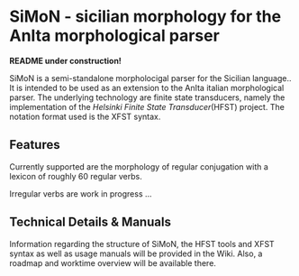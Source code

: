 SiMoN - sicilian morphology for the AnIta morphological parser
==============================================================

**README under construction!**

SiMoN is a semi-standalone morpholocigal parser for the Sicilian language.. It is intended to be used as an extension to the AnIta italian morphological parser.
The underlying technology are finite state transducers, namely the implementation of the *Helsinki Finite State Transducer*(HFST) project.
The notation format used is the XFST syntax.

## Features

Currently supported are the morphology of regular conjugation with a lexicon of roughly 60 regular verbs.

Irregular verbs are work in progress
...

## Technical Details & Manuals

Information regarding the structure of SiMoN, the HFST tools and XFST syntax as well as usage manuals will be provided in the Wiki.
Also, a roadmap and worktime overview will be available there.
